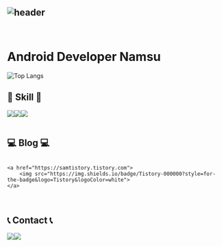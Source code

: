 <div align="left">

<!-- 헤더 -->  
![header](https://capsule-render.vercel.app/api?type=waving&color=timeGradient&text=Namsu's%20GitHub&fontSize=35&fontAlignY=40&fontAlign=70&height=250)
--- 
<br>


# Android Developer Namsu

![Top Langs](https://github-readme-stats.vercel.app/api/top-langs/?username=nam-su&layout=compact&theme=tokyonight)


## 🔨 Skill 🔨
<div style="display:flex; flex-direction:row;">
    <img src="https://img.shields.io/badge/Android-3DDC84?style=flat-square&logo=Android&logoColor=white"/>
    <img src="https://img.shields.io/badge/Kotlin-7F52FF?style=flat-square&logo=kotlin&logoColor=white">
    <img src="https://img.shields.io/badge/Java-007396?style=for-the-badge&logo=Java&logoColor=white"> 
</div><br>
</div>

## 💻 Blog 💻
<div style="display:flex; flex-direction:row;">
    
    <a href="https://samtistory.tistory.com">
        <img src="https://img.shields.io/badge/Tistory-000000?style=for-the-badge&logo=Tistory&logoColor=white"> 
    </a>

</div><br>

 
## 📞 Contact 📞
<div style="display:flex; flex-direction:row;">
    <a href="https://www.instagram.com/6_o777/">
        <img src="https://img.shields.io/badge/Instagram-E4405F?style=for-the-badge&logo=Instagram&logoColor=white"> 
    </a>
    <a href="mailto:dlwlgh1254@gmail.com">
        <img src="https://img.shields.io/badge/Gmail-EA4335?style=for-the-badge&logo=Gmail&logoColor=white"> 
    </a>
</div><br>
